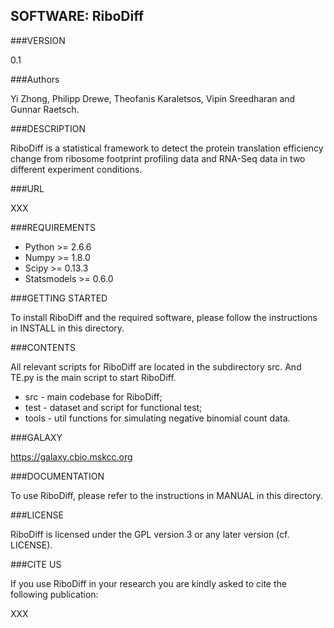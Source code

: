SOFTWARE: RiboDiff
----------

###VERSION

0.1

###Authors

Yi Zhong, Philipp Drewe, Theofanis Karaletsos, Vipin Sreedharan and Gunnar Raetsch.

###DESCRIPTION

RiboDiff is a statistical framework to detect the protein translation 
efficiency change from ribosome footprint profiling data and RNA-Seq
data in two different experiment conditions.

###URL

XXX

###REQUIREMENTS
* Python >= 2.6.6
* Numpy >= 1.8.0
* Scipy >= 0.13.3
* Statsmodels >= 0.6.0

###GETTING STARTED

To install RiboDiff and the required software, please follow the
instructions in INSTALL in this directory.

###CONTENTS

All relevant scripts for RiboDiff are located in the subdirectory 
src. And TE.py is the main script to start RiboDiff.
* src   - main codebase for RiboDiff;
* test  - dataset and script for functional test;
* tools - util functions for simulating negative binomial count data.

###GALAXY

https://galaxy.cbio.mskcc.org

###DOCUMENTATION

To use RiboDiff, please refer to the instructions in MANUAL in this directory.

###LICENSE

RiboDiff is licensed under the GPL version 3 or any later version
(cf. LICENSE).

###CITE US

If you use RiboDiff in your research you are kindly asked to cite the
following publication:

XXX
